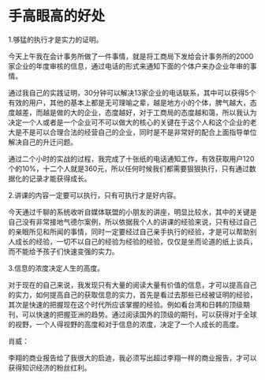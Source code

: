 # 手高眼高的好处

1.够猛的执行才是实力的证明。

今天上午我在会计事务所做了一件事情，就是将工商局下发给会计事务所的2000家企业的年度审核的信息，通过电话的形式来通知下面的个体户来办企业年审的事情。

通过我自己的实践证明，30分钟可以解决13家企业的电话联系，其中可以获得5个有效的用户，其他的基本上都是无可理喻之辈，越是地方小的个体，脾气越大，态度越差，而越是做的大的企业，态度越好，对于工商局的态度越和蔼，所以我认为决定一个人或者是一个企业可不可以做大的核心的关键在于这个人和这个企业的老大是不是可以合理合法的经营自己的企业，同时是不是非常好的配合上面指导单位解决自己的升迁问题。

通过二个小时的实战的过程，我完成了十张纸的电话通知工作，有效获取用户120个的10%，十二个人就是360元，所以任何时候我们都需要狠狠执行，只有通过数据化的记录才能获得成长。

2.讲课的内容一定要可以执行，只有可执行才是好内容。

今天通过千聊的系统收听自媒体联盟的小朋友的讲座，明显比较水，其中的关键是自己没有非常接地气德尔案例，所以依据我个人的讲课的经验来说，只有经过自己的亲眼所见和所闻的事情，同时一定要经过自己亲手执行的经验，才是可以帮助别人成长的经验，一切不以自己的经验为经验的经验，仅仅是坐而论道的纸上谈兵，而不能给予孩子们快速变强的实力。

3.信息的浓度决定人生的高度。

对于现在的自己来说，我发现只有大量的阅读大量有价值的信息，才可以提高自己的实力，如何提高自己的获取信息的实力，首先是看过去那些已经被证明的经验，其次是快速的把握现在这个时代所应该掌握的经验。例如看台湾和日韩的顶级期刊，可以快速的把握亚洲的趋势。通过阅读国外的顶级的期刊，可以获得对于全球的视野，一个人得视野的高度和对于信息的浓度，决定了一个人成长的高度。

肖威：

李翔的商业报告给了我很大的启迪，我必须写出超过李翔一样的商业报告，才可以获得知识经济的粉丝红利。
